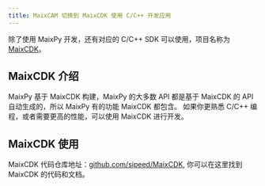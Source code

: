 ```yaml
---
title: MaixCAM 切换到 MaixCDK 使用 C/C++ 开发应用
---
```


除了使用 MaixPy 开发，还有对应的 C/C++ SDK 可以使用，项目名称为 [MaixCDK](https://github.com/sipeed/MaixCDK)。

## MaixCDK 介绍

MaixPy 基于 MaixCDK 构建，MaixPy 的大多数 API 都是基于 MaixCDK 的 API 自动生成的，所以 MaixPy 有的功能 MaixCDK 都包含。
如果你更熟悉 C/C++ 编程，或者需要更高的性能，可以使用 MaixCDK 进行开发。


## MaixCDK 使用

MaixCDK 代码仓库地址：[github.com/sipeed/MaixCDK](https://github.com/sipeed/MaixCDK), 你可以在这里找到 MaixCDK 的代码和文档。



